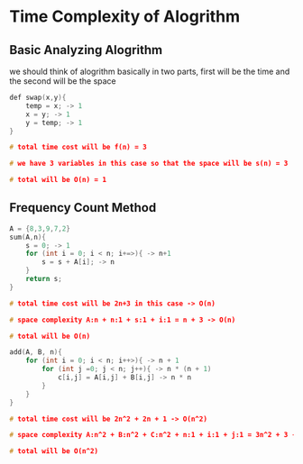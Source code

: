 # Time Complexity of Alogrithm 
  
## Basic Analyzing Alogrithm
  
we should think of alogrithm basically in two parts, first will be the time and the second will be the space
```c
def swap(x,y){
    temp = x; -> 1
    x = y; -> 1
    y = temp; -> 1
}

# total time cost will be f(n) = 3

# we have 3 variables in this case so that the space will be s(n) = 3

# total will be O(n) = 1
```
  
## Frequency Count Method
```c
A = {8,3,9,7,2} 
sum(A,n){
    s = 0; -> 1
    for (int i = 0; i < n; i+=>){ -> n+1 
        s = s + A[i]; -> n
    }
    return s;
}

# total time cost will be 2n+3 in this case -> O(n)

# space complexity A:n + n:1 + s:1 + i:1 = n + 3 -> O(n)

# total will be O(n)
```
  
```c
add(A, B, n){
    for (int i = 0; i < n; i++>){ -> n + 1
        for (int j =0; j < n; j++){ -> n * (n + 1)
            c[i,j] = A[i,j] + B[i,j] -> n * n
        }
    }
}

# total time cost will be 2n^2 + 2n + 1 -> O(n^2)

# space complexity A:n^2 + B:n^2 + C:n^2 + n:1 + i:1 + j:1 = 3n^2 + 3 -> O(n^2)

# total will be O(n^2)
```